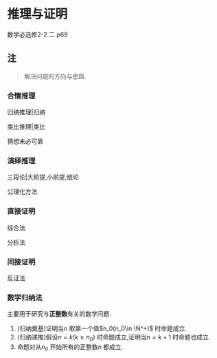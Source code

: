 # 推理与证明

数学必选修2-2 二 p69

## 注

> 解决问题的方向与思路.

### 合情推理

归纳推理|归纳

类比推理|类比

猜想未必可靠

### 演绎推理

三段论|大前提,小前提,结论

公理化方法

### 直接证明

综合法

分析法

### 间接证明

反证法

### 数学归纳法

主要用于研究与**正整数**有关的数学问题.

1. (归纳奠基)证明当$n$ 取第一个值$n_0(n_0\in \N^+)$ 时命题成立.
2. (归纳递推)假设$n=k(k\ge n_0)$ 时命题成立,证明当$n=k+1$ 时命题也成立.
3. 命题对从$n_0$ 开始所有的正整数$n$ 都成立.


